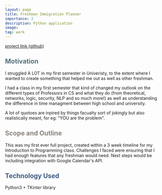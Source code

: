 ```yaml
---
layout: page
title: Freshman Immigration Planner
importance: 2
description: Python application
image: 
tag: work
---
```


[project link (github)](https://github.com/ayaalsabahi/FreshmanImmigrationPlanner)

## <span style="color: #54717a;">Motivation</span>
I struggled A LOT in my first semester in Univeristy, to the extent where I wanted to create something that helped me out as well as other freshman. 

I had a class in my first semester that kind of changed my outlook on the different types of Professors in CS and what they do (from theoretical, networks, logic, security, NLP and so much more!) as well as understanding the difference in time managment between high school and university. 

A lot of quotoes are inpired by things facualty sort of jokingly but also realistically meant, for eg: "YOU are the problem".

## <span style="color: #8a837d;">Scope and Outline</span>
This was my first ever full project, created within a 3 week timeline for my Introduction to Programming class. Challenges I faced were ensuring that I had enough features that any freshman would need. Next steps would be including integration with Google Calendar's API. 

## <span style="color: #3d5a80;">Technology Used</span>
Python3 + TKinter library